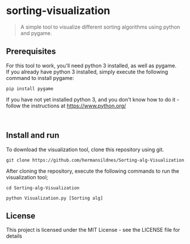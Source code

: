 # sorting-visualization
 > A simple tool to visualize different sorting algorithms using python and pygame.


## Prerequisites
For this tool to work, you'll need python 3 installed, as well as pygame. <br>
If you already have python 3 installed, simply execute the following command to install pygame:

```
pip install pygame
```

If you have not yet installed python 3, and you don't know how to do it - follow the instructions at https://www.python.org/

<br>

## Install and run
To download the visualization tool, clone this repository using git.
```
git clone https://github.com/hermansildnes/Sorting-alg-Visualization
```
After cloning the repository, execute the following commands to run the visualization tool;
```
cd Sorting-alg-Visualization
```
```
python Visualization.py [Sorting alg]
```

## License
This project is licensed under the MIT License - see the LICENSE file for details
